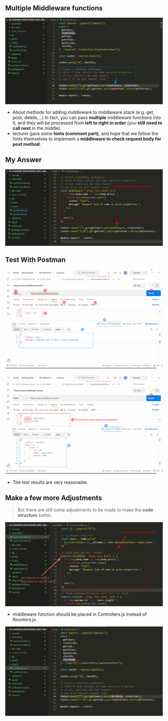 ## **Multiple Middleware functions**

![Alt multiple middleware functions](pic/bandicam%202022-10-20%2014-39-39-431.jpg)

- About methods for adding middleware to middleware stack (e.g. get, post, delete,...) In fact, you can pass **multiple** middleware functions into it, and they will be processed from **left to right in order** (you **still need to call next** in the middle).
- lecturer gave some **hints (comment part)**, and hope that we follow the hints themselves to implement a **middleware to check request body for post method**.

## **My Answer**

![Alt write middleware function by myself](pic/bandicam%202022-10-20%2014-51-42-376.jpg)

## **Test With Postman**

![Alt test with invalid body](pic/bandicam%202022-10-20%2014-52-37-200.jpg)

![Alt test with valid body](pic/bandicam%202022-10-20%2014-53-59-853.jpg)

- The test results are very reasonable.

## **Make a few more Adjustments**

> But there are still some adjustments to be made to make the **code structure** better.

![Alt function should be in controller](pic/bandicam%202022-10-20%2014-59-01-898.jpg)

- middleware function should be placed in Controllers.js instead of Rounters.js.

![Alt export it to routers](pic/bandicam%202022-10-20%2014-59-39-404.jpg)
